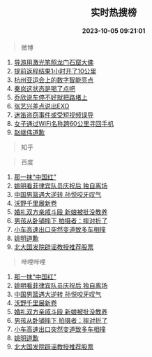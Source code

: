 <div align="center"><h2>实时热搜榜</h2><h4>2023-10-05 09:21:01</h4></div>

> 微博  

1. [导游用激光笔照龙门石窟大佛](https://s.weibo.com/weibo?q=%23%E5%AF%BC%E6%B8%B8%E7%94%A8%E6%BF%80%E5%85%89%E7%AC%94%E7%85%A7%E9%BE%99%E9%97%A8%E7%9F%B3%E7%AA%9F%E5%A4%A7%E4%BD%9B%23&t=31&band_rank=1&Refer=top)<br />
2. [提前返程结果1小时开了10公里](https://s.weibo.com/weibo?q=%23%E6%8F%90%E5%89%8D%E8%BF%94%E7%A8%8B%E7%BB%93%E6%9E%9C1%E5%B0%8F%E6%97%B6%E5%BC%80%E4%BA%8610%E5%85%AC%E9%87%8C%23&t=31&band_rank=2&Refer=top)<br />
3. [杭州亚运会上的数字智能亮点](https://s.weibo.com/weibo?q=%23%E6%9D%AD%E5%B7%9E%E4%BA%9A%E8%BF%90%E4%BC%9A%E4%B8%8A%E7%9A%84%E6%95%B0%E5%AD%97%E6%99%BA%E8%83%BD%E4%BA%AE%E7%82%B9%23&t=31&band_rank=3&Refer=top)<br />
4. [秦岚这状态是喝了点吧](https://s.weibo.com/weibo?q=%23%E7%A7%A6%E5%B2%9A%E8%BF%99%E7%8A%B6%E6%80%81%E6%98%AF%E5%96%9D%E4%BA%86%E7%82%B9%E5%90%A7%23&t=31&band_rank=4&Refer=top)<br />
5. [乔欣说车停不好就把路堵上](https://s.weibo.com/weibo?q=%E4%B9%94%E6%AC%A3%E8%AF%B4%E8%BD%A6%E5%81%9C%E4%B8%8D%E5%A5%BD%E5%B0%B1%E6%8A%8A%E8%B7%AF%E5%A0%B5%E4%B8%8A&t=31&band_rank=5&Refer=top)<br />
6. [张艺兴差点说出EXO](https://s.weibo.com/weibo?q=%E5%BC%A0%E8%89%BA%E5%85%B4%E5%B7%AE%E7%82%B9%E8%AF%B4%E5%87%BAEXO&t=31&band_rank=6&Refer=top)<br />
7. [迷笛盗窃事件或受短视频误导](https://s.weibo.com/weibo?q=%23%E8%BF%B7%E7%AC%9B%E7%9B%97%E7%AA%83%E4%BA%8B%E4%BB%B6%E6%88%96%E5%8F%97%E7%9F%AD%E8%A7%86%E9%A2%91%E8%AF%AF%E5%AF%BC%23&t=31&band_rank=7&Refer=top)<br />
8. [女子通过WiFi名称跨60公里寻回手机](https://s.weibo.com/weibo?q=%23%E5%A5%B3%E5%AD%90%E9%80%9A%E8%BF%87WiFi%E5%90%8D%E7%A7%B0%E8%B7%A860%E5%85%AC%E9%87%8C%E5%AF%BB%E5%9B%9E%E6%89%8B%E6%9C%BA%23&t=31&band_rank=8&Refer=top)<br />
9. [赵继伟道歉](https://s.weibo.com/weibo?q=%23%E8%B5%B5%E7%BB%A7%E4%BC%9F%E9%81%93%E6%AD%89%23&t=31&band_rank=9&Refer=top)<br />

> 知乎  


> 百度  

1. [那一抹“中国红”](https://www.baidu.com/s?wd=%E9%82%A3%E4%B8%80%E6%8A%B9%E2%80%9C%E4%B8%AD%E5%9B%BD%E7%BA%A2%E2%80%9D&sa=fyb_news&rsv_dl=fyb_news)<br />
2. [姚明看菲律宾队员庆祝后 独自离场](https://www.baidu.com/s?wd=%E5%A7%9A%E6%98%8E%E7%9C%8B%E8%8F%B2%E5%BE%8B%E5%AE%BE%E9%98%9F%E5%91%98%E5%BA%86%E7%A5%9D%E5%90%8E+%E7%8B%AC%E8%87%AA%E7%A6%BB%E5%9C%BA&sa=fyb_news&rsv_dl=fyb_news)<br />
3. [中国男篮遇大逆转 孙悦咬牙叹气](https://www.baidu.com/s?wd=%E4%B8%AD%E5%9B%BD%E7%94%B7%E7%AF%AE%E9%81%87%E5%A4%A7%E9%80%86%E8%BD%AC+%E5%AD%99%E6%82%A6%E5%92%AC%E7%89%99%E5%8F%B9%E6%B0%94&sa=fyb_news&rsv_dl=fyb_news)<br />
4. [沃野千里展新卷](https://www.baidu.com/s?wd=%E6%B2%83%E9%87%8E%E5%8D%83%E9%87%8C%E5%B1%95%E6%96%B0%E5%8D%B7&sa=fyb_news&rsv_dl=fyb_news)<br />
5. [婚礼双方亲戚斗殴 新娘被批没教养](https://www.baidu.com/s?wd=%E5%A9%9A%E7%A4%BC%E5%8F%8C%E6%96%B9%E4%BA%B2%E6%88%9A%E6%96%97%E6%AE%B4+%E6%96%B0%E5%A8%98%E8%A2%AB%E6%89%B9%E6%B2%A1%E6%95%99%E5%85%BB&sa=fyb_news&rsv_dl=fyb_news)<br />
6. [男孩从卧铺摔下 拍摄者：摔对折了](https://www.baidu.com/s?wd=%E7%94%B7%E5%AD%A9%E4%BB%8E%E5%8D%A7%E9%93%BA%E6%91%94%E4%B8%8B+%E6%8B%8D%E6%91%84%E8%80%85%EF%BC%9A%E6%91%94%E5%AF%B9%E6%8A%98%E4%BA%86&sa=fyb_news&rsv_dl=fyb_news)<br />
7. [小车高速出口突然变道致多车相撞](https://www.baidu.com/s?wd=%E5%B0%8F%E8%BD%A6%E9%AB%98%E9%80%9F%E5%87%BA%E5%8F%A3%E7%AA%81%E7%84%B6%E5%8F%98%E9%81%93%E8%87%B4%E5%A4%9A%E8%BD%A6%E7%9B%B8%E6%92%9E&sa=fyb_news&rsv_dl=fyb_news)<br />
8. [姚明道歉](https://www.baidu.com/s?wd=%E5%A7%9A%E6%98%8E%E9%81%93%E6%AD%89&sa=fyb_news&rsv_dl=fyb_news)<br />
9. [北大国发院辟谣教授推荐股票](https://www.baidu.com/s?wd=%E5%8C%97%E5%A4%A7%E5%9B%BD%E5%8F%91%E9%99%A2%E8%BE%9F%E8%B0%A3%E6%95%99%E6%8E%88%E6%8E%A8%E8%8D%90%E8%82%A1%E7%A5%A8&sa=fyb_news&rsv_dl=fyb_news)<br />

> 哔哩哔哩  

1. [那一抹“中国红”](https://www.baidu.com/s?wd=%E9%82%A3%E4%B8%80%E6%8A%B9%E2%80%9C%E4%B8%AD%E5%9B%BD%E7%BA%A2%E2%80%9D&sa=fyb_news&rsv_dl=fyb_news)<br />
2. [姚明看菲律宾队员庆祝后 独自离场](https://www.baidu.com/s?wd=%E5%A7%9A%E6%98%8E%E7%9C%8B%E8%8F%B2%E5%BE%8B%E5%AE%BE%E9%98%9F%E5%91%98%E5%BA%86%E7%A5%9D%E5%90%8E+%E7%8B%AC%E8%87%AA%E7%A6%BB%E5%9C%BA&sa=fyb_news&rsv_dl=fyb_news)<br />
3. [中国男篮遇大逆转 孙悦咬牙叹气](https://www.baidu.com/s?wd=%E4%B8%AD%E5%9B%BD%E7%94%B7%E7%AF%AE%E9%81%87%E5%A4%A7%E9%80%86%E8%BD%AC+%E5%AD%99%E6%82%A6%E5%92%AC%E7%89%99%E5%8F%B9%E6%B0%94&sa=fyb_news&rsv_dl=fyb_news)<br />
4. [沃野千里展新卷](https://www.baidu.com/s?wd=%E6%B2%83%E9%87%8E%E5%8D%83%E9%87%8C%E5%B1%95%E6%96%B0%E5%8D%B7&sa=fyb_news&rsv_dl=fyb_news)<br />
5. [婚礼双方亲戚斗殴 新娘被批没教养](https://www.baidu.com/s?wd=%E5%A9%9A%E7%A4%BC%E5%8F%8C%E6%96%B9%E4%BA%B2%E6%88%9A%E6%96%97%E6%AE%B4+%E6%96%B0%E5%A8%98%E8%A2%AB%E6%89%B9%E6%B2%A1%E6%95%99%E5%85%BB&sa=fyb_news&rsv_dl=fyb_news)<br />
6. [男孩从卧铺摔下 拍摄者：摔对折了](https://www.baidu.com/s?wd=%E7%94%B7%E5%AD%A9%E4%BB%8E%E5%8D%A7%E9%93%BA%E6%91%94%E4%B8%8B+%E6%8B%8D%E6%91%84%E8%80%85%EF%BC%9A%E6%91%94%E5%AF%B9%E6%8A%98%E4%BA%86&sa=fyb_news&rsv_dl=fyb_news)<br />
7. [小车高速出口突然变道致多车相撞](https://www.baidu.com/s?wd=%E5%B0%8F%E8%BD%A6%E9%AB%98%E9%80%9F%E5%87%BA%E5%8F%A3%E7%AA%81%E7%84%B6%E5%8F%98%E9%81%93%E8%87%B4%E5%A4%9A%E8%BD%A6%E7%9B%B8%E6%92%9E&sa=fyb_news&rsv_dl=fyb_news)<br />
8. [姚明道歉](https://www.baidu.com/s?wd=%E5%A7%9A%E6%98%8E%E9%81%93%E6%AD%89&sa=fyb_news&rsv_dl=fyb_news)<br />
9. [北大国发院辟谣教授推荐股票](https://www.baidu.com/s?wd=%E5%8C%97%E5%A4%A7%E5%9B%BD%E5%8F%91%E9%99%A2%E8%BE%9F%E8%B0%A3%E6%95%99%E6%8E%88%E6%8E%A8%E8%8D%90%E8%82%A1%E7%A5%A8&sa=fyb_news&rsv_dl=fyb_news)<br />
